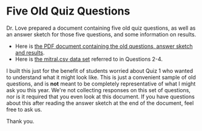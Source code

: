# Five Old Quiz Questions

Dr. Love prepared a document containing five old quiz questions, as well as an answer sketch for those five questions, and some information on results. 

- Here is [the PDF document containing the old questions, answer sketch and results](https://github.com/THOMASELOVE/431-2020/blob/master/quizzes/old_questions/five-old-quiz-questions.pdf).
- Here is [the mitral.csv data set](https://raw.githubusercontent.com/THOMASELOVE/431-2020/master/quizzes/old_questions/data/mitral.csv) referred to in Questions 2-4.

I built this just for the benefit of students worried about Quiz 1 who wanted to understand what it might look like. This is just a convenient sample of old questions, and is **not** meant to be completely representative of what I might ask you this year. We're not collecting responses on this set of questions, nor is it required that you even look at this document. If you have questions about this after reading the answer sketch at the end of the document, feel free to ask us.

Thank you.

